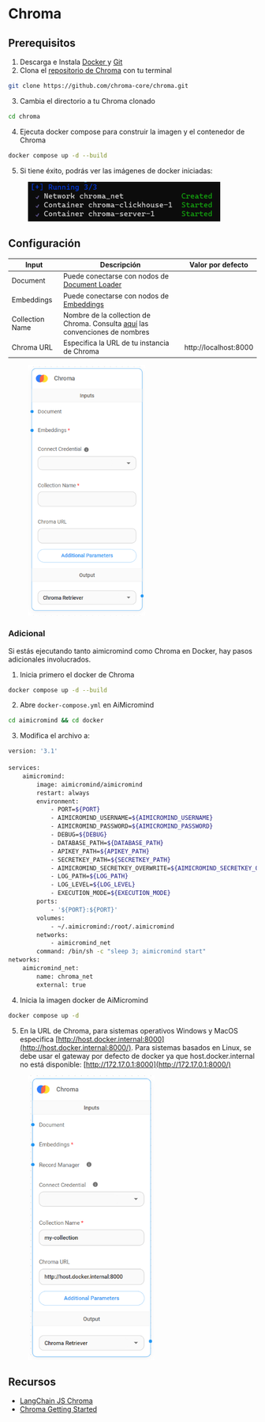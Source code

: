 # Chroma

## Prerequisitos

1. Descarga e Instala [Docker ](https://www.docker.com/)y [Git](https://git-scm.com/)
2. Clona el [repositorio de Chroma](https://github.com/chroma-core/chroma) con tu terminal

```bash
git clone https://github.com/chroma-core/chroma.git
```

3. Cambia el directorio a tu Chroma clonado

```bash
cd chroma
```

4. Ejecuta docker compose para construir la imagen y el contenedor de Chroma

```bash
docker compose up -d --build
```

5. Si tiene éxito, podrás ver las imágenes de docker iniciadas:

<figure><img src="../../../.gitbook/assets/image (4) (1) (3).png" alt="" width="390"><figcaption></figcaption></figure>

## Configuración

| Input           | Descripción                                                                                                                                        | Valor por defecto     |
| --------------- | -------------------------------------------------------------------------------------------------------------------------------------------------- | --------------------- |
| Document        | Puede conectarse con nodos de [Document Loader](../document-loaders/)                                                                              |                       |
| Embeddings      | Puede conectarse con nodos de [Embeddings](../embeddings/)                                                                                         |                       |
| Collection Name | Nombre de la collection de Chroma. Consulta [aquí](https://docs.trychroma.com/usage-guide#creating-inspecting-and-deleting-collections) las convenciones de nombres |                       |
| Chroma URL      | Especifica la URL de tu instancia de Chroma                                                                                                        | http://localhost:8000 |

<figure><img src="../../../.gitbook/assets/image (6) (1) (1) (1) (1) (2).png" alt="" width="238"><figcaption></figcaption></figure>

### Adicional

Si estás ejecutando tanto aimicromind como Chroma en Docker, hay pasos adicionales involucrados.

1. Inicia primero el docker de Chroma

```bash
docker compose up -d --build
```

2. Abre `docker-compose.yml` en AiMicromind

```bash
cd aimicromind && cd docker
```

3. Modifica el archivo a:

```sh
version: '3.1'

services:
    aimicromind:
        image: aimicromind/aimicromind
        restart: always
        environment:
            - PORT=${PORT}
            - AIMICROMIND_USERNAME=${AIMICROMIND_USERNAME}
            - AIMICROMIND_PASSWORD=${AIMICROMIND_PASSWORD}
            - DEBUG=${DEBUG}
            - DATABASE_PATH=${DATABASE_PATH}
            - APIKEY_PATH=${APIKEY_PATH}
            - SECRETKEY_PATH=${SECRETKEY_PATH}
            - AIMICROMIND_SECRETKEY_OVERWRITE=${AIMICROMIND_SECRETKEY_OVERWRITE}
            - LOG_PATH=${LOG_PATH}
            - LOG_LEVEL=${LOG_LEVEL}
            - EXECUTION_MODE=${EXECUTION_MODE}
        ports:
            - '${PORT}:${PORT}'
        volumes:
            - ~/.aimicromind:/root/.aimicromind
        networks:
            - aimicromind_net
        command: /bin/sh -c "sleep 3; aimicromind start"
networks:
    aimicromind_net:
        name: chroma_net
        external: true
```

4. Inicia la imagen docker de AiMicromind

```bash
docker compose up -d
```

5. En la URL de Chroma, para sistemas operativos Windows y MacOS especifica [http://host.docker.internal:8000](http://host.docker.internal:8000/). Para sistemas basados en Linux, se debe usar el gateway por defecto de docker ya que host.docker.internal no está disponible: [http://172.17.0.1:8000](http://172.17.0.1:8000/)

<figure><img src="../../../.gitbook/assets/image (5) (5).png" alt="" width="256"><figcaption></figcaption></figure>

## Recursos

* [LangChain JS Chroma](https://js.langchain.com/docs/modules/indexes/vector_stores/integrations/chroma)
* [Chroma Getting Started](https://docs.trychroma.com/getting-started)
